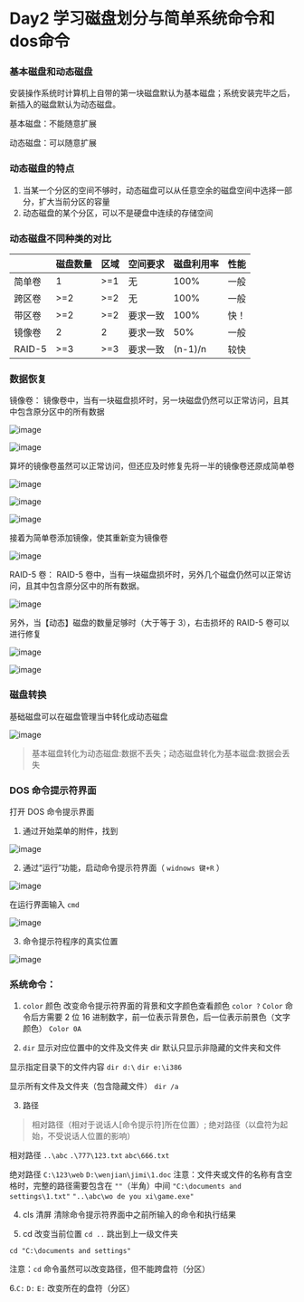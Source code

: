 # Day2 学习磁盘划分与简单系统命令和dos命令


### 基本磁盘和动态磁盘
安装操作系统时计算机上自带的第一块磁盘默认为基本磁盘；系统安装完毕之后，新插入的磁盘默认为动态磁盘。

基本磁盘：不能随意扩展

动态磁盘：可以随意扩展

### 动态磁盘的特点
1. 当某一个分区的空间不够时，动态磁盘可以从任意空余的磁盘空间中选择一部分，扩大当前分区的容量
2. 动态磁盘的某个分区，可以不是硬盘中连续的存储空间

### 动态磁盘不同种类的对比

|       | 磁盘数量 | 区域 | 空间要求 | 磁盘利用率 | 性能 |
| ---------- | ---------- | ---------- | ---------- |---------- | ---------- |
|     简单卷       |   1        |       >=1     |       无     |      100%      |      一般      |
|     跨区卷       |     >=2       |     >=2       |      无      |     100%       |     一般        |
|     带区卷      |      >=2      |     >=2       |      要求一致      |    100%        |     快！       | 
|     镜像卷     |      2      |       2     |     要求一致       |      50%      |      一般      |  
|     RAID-5     |      >=3      |       >=3     |     要求一致       |     (n-1)/n       |      较快      | 



### 数据恢复
镜像卷： 镜像卷中，当有一块磁盘损坏时，另一块磁盘仍然可以正常访问，且其中包含原分区中的所有数据

![image](https://github.com/AlphaXiao/CTF-Windows-Security/blob/main/Days/pictures/%E5%9B%BE%E7%89%8748.png)

![image](https://github.com/AlphaXiao/CTF-Windows-Security/blob/main/Days/pictures/%E5%9B%BE%E7%89%8749.png)


算坏的镜像卷虽然可以正常访问，但还应及时修复先将一半的镜像卷还原成简单卷

![image](https://github.com/AlphaXiao/CTF-Windows-Security/blob/main/Days/pictures/%E5%9B%BE%E7%89%8750.png)

![image](https://github.com/AlphaXiao/CTF-Windows-Security/blob/main/Days/pictures/%E5%9B%BE%E7%89%8751.png)

![image](https://github.com/AlphaXiao/CTF-Windows-Security/blob/main/Days/pictures/%E5%9B%BE%E7%89%8752.png)


接着为简单卷添加镜像，使其重新变为镜像卷

![image](https://github.com/AlphaXiao/CTF-Windows-Security/blob/main/Days/pictures/%E5%9B%BE%E7%89%8753.png)


RAID-5 卷： RAID-5 卷中，当有一块磁盘损坏时，另外几个磁盘仍然可以正常访问，且其中包含原分区中的所有数据。

![image](https://github.com/AlphaXiao/CTF-Windows-Security/blob/main/Days/pictures/%E5%9B%BE%E7%89%8754.png)


另外，当【动态】磁盘的数量足够时（大于等于 3），右击损坏的 RAID-5 卷可以进行修复

![image](https://github.com/AlphaXiao/CTF-Windows-Security/blob/main/Days/pictures/%E5%9B%BE%E7%89%8755.png)

![image](https://github.com/AlphaXiao/CTF-Windows-Security/blob/main/Days/pictures/%E5%9B%BE%E7%89%8756.png)


### 磁盘转换
基础磁盘可以在磁盘管理当中转化成动态磁盘

![image](https://github.com/AlphaXiao/CTF-Windows-Security/blob/main/Days/pictures/%E5%9B%BE%E7%89%8757.png)


> 基本磁盘转化为动态磁盘:数据不丢失；动态磁盘转化为基本磁盘:数据会丢失

### DOS 命令提示符界面
打开 DOS 命令提示界面
1. 通过开始菜单的附件，找到

![image](https://github.com/AlphaXiao/CTF-Windows-Security/blob/main/Days/pictures/%E5%9B%BE%E7%89%8758.png)

2. 通过“运行”功能，启动命令提示符界面（ `widnows 键+R` ）

![image](https://github.com/AlphaXiao/CTF-Windows-Security/blob/main/Days/pictures/%E5%9B%BE%E7%89%8759.png)


在运行界面输入 `cmd`

![image](https://github.com/AlphaXiao/CTF-Windows-Security/blob/main/Days/pictures/%E5%9B%BE%E7%89%8760.png)

3. 命令提示符程序的真实位置

![image](https://github.com/AlphaXiao/CTF-Windows-Security/blob/main/Days/pictures/%E5%9B%BE%E7%89%8761.png)

### 系统命令：
1. `color` 颜色		改变命令提示符界面的背景和文字颜色查看颜色	`color ?`
`Color` 命令后方需要 2 位 16 进制数字，前一位表示背景色，后一位表示前景色（文字颜色） `Color 0A`

2. `dir`   显示对应位置中的文件及文件夹 dir	默认只显示非隐藏的文件夹和文件

显示指定目录下的文件内容 `dir d:\`
`dir e:\i386`

显示所有文件及文件夹（包含隐藏文件） `dir /a`

3. 路径
> 相对路径（相对于说话人[命令提示符]所在位置）; 绝对路径（以盘符为起始，不受说话人位置的影响） 

相对路径 `..\abc`	`.\777\123.txt`	`abc\666.txt` 

绝对路径 `C:\123\web`	`D:\wenjian\jimi\1.doc`
注意：文件夹或文件的名称有含空格时，完整的路径需要包含在 `""`（半角）中间 `"C:\documents and settings\1.txt"`
`"..\abc\wo de you xi\game.exe"`

4. cls 清屏 清除命令提示符界面中之前所输入的命令和执行结果


5. cd 改变当前位置
`cd ..`	跳出到上一级文件夹

`cd "C:\documents and settings"`

注意：`cd` 命令虽然可以改变路径，但不能跨盘符（分区）

6.`C:`   `D:`   `E:`	改变所在的盘符（分区）
